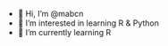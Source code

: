 - 👋 Hi, I’m @mabcn
- 👀 I’m interested in learning R & Python
- 🌱 I’m currently learning R


<!---
mabcn/mabcn is a ✨ special ✨ repository because its `README.md` (this file) appears on your GitHub profile.
You can click the Preview link to take a look at your changes.
--->
